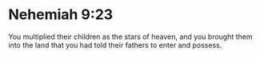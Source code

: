 # Nehemiah 9:23

You multiplied their children as the stars of heaven, and you brought them into the land that you had told their fathers to enter and possess.
